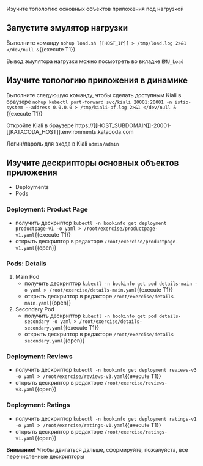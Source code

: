 Изучите топологию основных объектов приложения под нагрузкой

## Запустите эмулятор нагрузки

Выполните команду `nohup load.sh [[HOST_IP]] > /tmp/load.log 2>&1 </dev/null &`{{execute T1}}

Вывод эмулятора нагрузки можно посмотреть во вкладке `EMU_Load`

## Изучите топологию приложения в динамике

Выполните следующую команду, чтобы сделать доступным Kiali в браузере `nohup kubectl port-forward svc/kiali 20001:20001 -n istio-system --address 0.0.0.0 > /tmp/kiali-pf.log 2>&1 </dev/null &`{{execute T1}}

Откройте Kiali в браузере https://[[HOST_SUBDOMAIN]]-20001-[[KATACODA_HOST]].environments.katacoda.com

Логин/пароль для входа в Kiali `admin/admin`

## Изучите дескрипторы основных объектов приложения

* Deployments
* Pods

### Deployment: Product Page

* получить дескриптор `kubectl -n bookinfo get deployment productpage-v1 -o yaml > /root/exercise/productpage-v1.yaml`{{execute T1}}
* открыть дескриптор в редакторе `/root/exercise/productpage-v1.yaml`{{open}}

### Pods: Details

1. Main Pod
    * получить дескриптор `kubectl -n bookinfo get pod details-main -o yaml > /root/exercise/details-main.yaml`{{execute T1}}
    * открыть дескриптор в редакторе `/root/exercise/details-main.yaml`{{open}}
1. Secondary Pod
    * получить дескриптор `kubectl -n bookinfo get pod details-secondary -o yaml > /root/exercise/details-secondary.yaml`{{execute T1}}
    * открыть дескриптор в редакторе `/root/exercise/details-secondary.yaml`{{open}}

### Deployment: Reviews

* получить дескриптор `kubectl -n bookinfo get deployment reviews-v3 -o yaml > /root/exercise/reviews-v3.yaml`{{execute T1}}
* открыть дескриптор в редакторе `/root/exercise/reviews-v3.yaml`{{open}}

### Deployment: Ratings

* получить дескриптор `kubectl -n bookinfo get deployment ratings-v1 -o yaml > /root/exercise/ratings-v1.yaml`{{execute T1}}
* открыть дескриптор в редакторе `/root/exercise/ratings-v1.yaml`{{open}}

**Внимание!** Чтобы двигаться дальше, сформируйте, пожалуйста, все перечисленные дескрипторы
